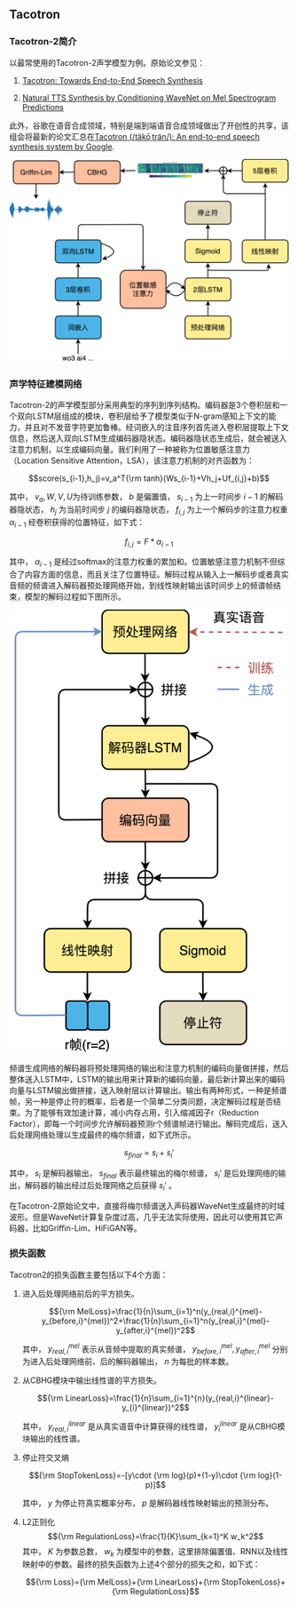 ## Tacotron

### Tacotron-2简介

以最常使用的Tacotron-2声学模型为例。原始论文参见：

1.  [Tacotron: Towards End-to-End Speech
    Synthesis](https://arxiv.org/abs/1703.10135)

2.  [Natural TTS Synthesis by Conditioning WaveNet on Mel Spectrogram
    Predictions](https://arxiv.org/abs/1712.05884)

此外，谷歌在语音合成领域，特别是端到端语音合成领域做出了开创性的共享，该组会将最新的论文汇总在[Tacotron
(/täkōˌträn/): An end-to-end speech synthesis system by
Google](https://google.github.io/tacotron/).

![Tacotron-2模型结构 ](../image/tacotron2_arch.png)

### 声学特征建模网络

Tacotron-2的声学模型部分采用典型的序列到序列结构。编码器是3个卷积层和一个双向LSTM层组成的模块，卷积层给予了模型类似于N-gram感知上下文的能力，并且对不发音字符更加鲁棒。经词嵌入的注音序列首先进入卷积层提取上下文信息，然后送入双向LSTM生成编码器隐状态。编码器隐状态生成后，就会被送入注意力机制，以生成编码向量。我们利用了一种被称为位置敏感注意力（Location
Sensitive Attention，LSA），该注意力机制的对齐函数为：

$$score(s_{i-1},h_j)=v_a^T{\rm tanh}(Ws_{i-1}+Vh_j+Uf_{i,j}+b)$$

其中， $v_a,W,V,U$为待训练参数， $b$ 是偏置值， $s_{i-1}$ 为上一时间步
$i-1$ 的解码器隐状态， $h_j$ 为当前时间步 $j$ 的编码器隐状态， $f_{i,j}$
为上一个解码步的注意力权重 $\alpha_{i-1}$ 经卷积获得的位置特征，如下式：

$$f_{i,j}=F*\alpha_{i-1}$$

其中， $\alpha_{i-1}$
是经过softmax的注意力权重的累加和。位置敏感注意力机制不但综合了内容方面的信息，而且关注了位置特征。解码过程从输入上一解码步或者真实音频的频谱进入解码器预处理网络开始，到线性映射输出该时间步上的频谱帧结束，模型的解码过程如下图所示。

![Tacotron2解码过程 ](../image/tacotron2_decoder.png)

频谱生成网络的解码器将预处理网络的输出和注意力机制的编码向量做拼接，然后整体送入LSTM中，LSTM的输出用来计算新的编码向量，最后新计算出来的编码向量与LSTM输出做拼接，送入映射层以计算输出。输出有两种形式，一种是频谱帧，另一种是停止符的概率，后者是一个简单二分类问题，决定解码过程是否结束。为了能够有效加速计算，减小内存占用，引入缩减因子r（Reduction
Factor），即每一个时间步允许解码器预测r个频谱帧进行输出。解码完成后，送入后处理网络处理以生成最终的梅尔频谱，如下式所示。

$$s_{final}=s_i+s_i'$$

其中， $s_i$ 是解码器输出， $s_{final}$ 表示最终输出的梅尔频谱， $s_i'$
是后处理网络的输出，解码器的输出经过后处理网络之后获得 $s_i'$ 。

在Tacotron-2原始论文中，直接将梅尔频谱送入声码器WaveNet生成最终的时域波形。但是WaveNet计算复杂度过高，几乎无法实际使用，因此可以使用其它声码器，比如Griffin-Lim、HiFiGAN等。

### 损失函数

Tacotron2的损失函数主要包括以下4个方面：

1.  进入后处理网络前后的平方损失。

    $${\rm MelLoss}=\frac{1}{n}\sum_{i=1}^n(y_{real,i}^{mel}-y_{before,i}^{mel})^2+\frac{1}{n}\sum_{i=1}^n(y_{real,i}^{mel}-y_{after,i}^{mel})^2$$

    其中， $y_{real,i}^{mel}$ 表示从音频中提取的真实频谱，
    $y_{before,i}^{mel},y_{after,i}^{mel}$
    分别为进入后处理网络前、后的解码器输出， $n$ 为每批的样本数。

2.  从CBHG模块中输出线性谱的平方损失。

    $${\rm LinearLoss}=\frac{1}{n}\sum_{i=1}^{n}(y_{real,i}^{linear}-y_{i}^{linear})^2$$

    其中， $y_{real,i}^{linear}$ 是从真实语音中计算获得的线性谱，
    $y_{i}^{linear}$ 是从CBHG模块输出的线性谱。

3.  停止符交叉熵

    $${\rm StopTokenLoss}=-[y\cdot {\rm log}(p)+(1-y)\cdot {\rm log}(1-p)]$$

    其中， $y$ 为停止符真实概率分布， $p$
    是解码器线性映射输出的预测分布。

4.  L2正则化 $${\rm RegulationLoss}=\frac{1}{K}\sum_{k=1}^K w_k^2$$
    其中， $K$ 为参数总数， $w_k$
    为模型中的参数，这里排除偏置值、RNN以及线性映射中的参数。最终的损失函数为上述4个部分的损失之和，如下式：

    $${\rm Loss}={\rm MelLoss}+{\rm LinearLoss}+{\rm StopTokenLoss}+{\rm RegulationLoss}$$